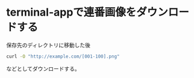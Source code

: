 # terminal-appで連番画像をダウンロードする
<!-- date: 2018-02-23 08:00:00 -->
<!-- coverImage: https://source.unsplash.com/j0g8taxHZa0/1600x900 -->

保存先のディレクトリに移動した後

```bash
curl -O "http://example.com/[001-100].png"
```

などとしてダウンロードする。